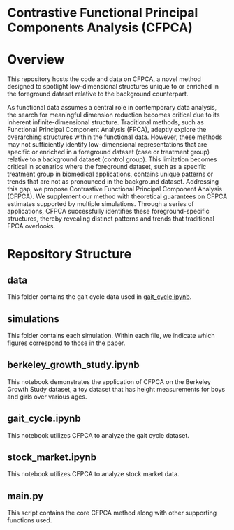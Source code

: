 # Contrastive Functional Principal Components Analysis (CFPCA)

# Overview
This repository hosts the code and data on CFPCA, a novel method designed to spotlight low-dimensional structures unique to or enriched in the foreground dataset relative to the background counterpart.

As functional data assumes a central role in contemporary data analysis, the search for meaningful dimension reduction becomes critical due to its inherent infinite-dimensional structure. Traditional methods, such as Functional Principal Component Analysis (FPCA), adeptly explore the overarching structures within the functional data. However, these methods may not sufficiently identify low-dimensional representations that are specific or enriched in a foreground dataset (case or treatment group) relative to a background dataset (control group). This limitation becomes critical in scenarios where the foreground dataset, such as a specific treatment group in biomedical applications, contains unique patterns or trends that are not as pronounced in the background dataset. Addressing this gap, we propose Contrastive Functional Principal Component Analysis (CFPCA). We supplement our method with theoretical guarantees on CFPCA estimates supported by multiple simulations. Through a series of applications, CFPCA successfully identifies these foreground-specific structures, thereby revealing distinct patterns and trends that traditional FPCA overlooks.

# Repository Structure
## data
This folder contains the gait cycle data used in [gait_cycle.ipynb](./gait_cycle.ipynb).

## simulations
This folder contains each simulation. Within each file, we indicate which figures correspond to those in the paper.

## berkeley_growth_study.ipynb
This notebook demonstrates the application of CFPCA on the Berkeley Growth Study dataset, a toy dataset that has height measurements for boys and girls over various ages.

## gait_cycle.ipynb
This notebook utilizes CFPCA to analyze the gait cycle dataset.

## stock_market.ipynb
This notebook utilizes CFPCA to analyze stock market data.

## main.py
This script contains the core CFPCA method along with other supporting functions used.
